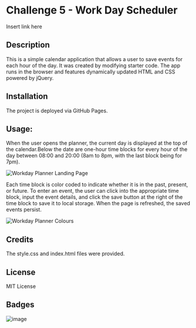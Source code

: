 # Challenge 5 - Work Day Scheduler

Insert link here

## Description

This is a simple calendar application that allows a user to save events for each hour of the day. It was created by modifying starter code. The app runs in the browser and features dynamically updated HTML and CSS powered by jQuery.

## Installation
The project is deployed via GitHub Pages.

## Usage:

When the user opens the planner, the current day is displayed at the top of the calendar.Below the date are one-hour time blocks for every hour of the day between 08:00 and 20:00 (8am to 8pm, with the last block being for 7pm). 

![Workday Planner Landing Page](https://user-images.githubusercontent.com/122234007/221419189-c16eb536-d095-41bc-8959-df39c408d935.png)


Each time block is color coded to indicate whether it is in the past, present, or future. To enter an event, the user can click into the appropriate time block, input the event details, and click the save button at the right of the time block to save it to local storage. When the page is refreshed, the saved events persist.

![Workday Planner Colours](https://user-images.githubusercontent.com/122234007/221419228-b5b08b91-83d4-4766-bef6-d0b8e6e3bcbb.png)


## Credits
The style.css and index.html files were provided.

## License
MIT License

## Badges
![image](https://user-images.githubusercontent.com/122234007/221422266-8f64f388-e46f-4922-a904-3f9c9b0868be.png)
